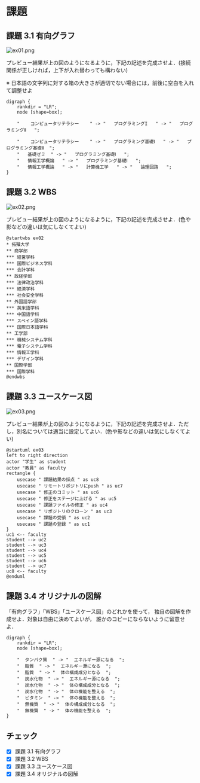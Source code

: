 # 課題

## 課題 3.1 有向グラフ

![ex01.png](ex01.png)

プレビュー結果が上の図のようになるように，下記の記述を完成させよ．(接続関係が正しければ，上下が入れ替わっても構わない)

※ 日本語の文字列に対する箱の大きさが適切でない場合には，前後に空白を入れて調整せよ

```graphviz
digraph {
    rankdir = "LR";
    node [shape=box];

    "    コンピュータリテラシー    " -> "   プログラミングI   " -> "   プログラミングⅡ   ";
   
    "    コンピュータリテラシー    " -> "   プログラミング基礎Ⅰ   " -> "   プログラミング基礎Ⅱ  "; 
    "   基礎ゼミ  " -> "   プログラミング基礎Ⅰ   ";
    "   情報工学概論   " -> "   プログラミング基礎Ⅰ   ";
    "   情報工学概論   " -> "   計算機工学   " -> "   論理回路   ";
}
```

## 課題 3.2 WBS

![ex02.png](ex02.png)

プレビュー結果が上の図のようになるように，下記の記述を完成させよ．(色や影などの違いは気にしなくてよい)

```plantUML
@startwbs ex02
* 拓殖大学
** 商学部
*** 経営学科
*** 国際ビジネス学科
*** 会計学科
** 政経学部
*** 法律政治学科
*** 経済学科
*** 社会安全学科
** 外国語学部
*** 英米語学科
*** 中国語学科
*** スペイン語学科
*** 国際日本語学科
** 工学部
*** 機械システム学科
*** 電子システム学科
*** 情報工学科
*** デザイン学科
** 国際学部
*** 国際学科
@endwbs
```

## 課題 3.3 ユースケース図

![ex03.png](ex03.png)

プレビュー結果が上の図のようになるように，下記の記述を完成させよ．ただし，別名については適当に設定してよい．(色や影などの違いは気にしなくてよい)

```plantUML
@startuml ex03
left to right direction
actor "学生" as student
actor "教員" as faculty
rectangle {
    usecase " 課題結果の採点 " as uc8
    usecase " リモートリポジトリにpush " as uc7
    usecase " 修正のコミット " as uc6
    usecase " 修正をステージに上げる " as uc5
    usecase " 課題ファイルの修正 " as uc4
    usecase " リポジトリのクローン " as uc3
    usecase " 課題の受領 " as uc2
    usecase " 課題の登録 " as uc1
}
uc1 <-- faculty
student --> uc2
student --> uc3
student --> uc4
student --> uc5
student --> uc6
student --> uc7
uc8 <-- faculty
@enduml
```

## 課題 3.4 オリジナルの図解

「有向グラフ」「WBS」「ユースケース図」のどれかを使って，
独自の図解を作成せよ．対象は自由に決めてよいが，
誰かのコピーにならないように留意せよ．

```graphviz
digraph {
    rankdir = "LR";
    node [shape=box];

    "  タンパク質  " -> "  エネルギー源になる  ";
    "  脂質  " -> "  エネルギー源になる  "; 
    "  脂質  " -> "  体の構成成分となる  ";
    "  炭水化物  " -> "  エネルギー源になる  ";
    "  炭水化物  " -> "  体の構成成分となる  ";
    "  炭水化物  " -> "  体の機能を整える  ";
    "  ビタミン  " -> "  体の機能を整える  ";
    "  無機質  " -> "  体の構成成分となる  ";
    "  無機質  " -> "  体の機能を整える  ";
}
```


## チェック
- [x] 課題 3.1 有向グラフ
- [x] 課題 3.2 WBS
- [x] 課題 3.3 ユースケース図
- [x] 課題 3.4 オリジナルの図解
